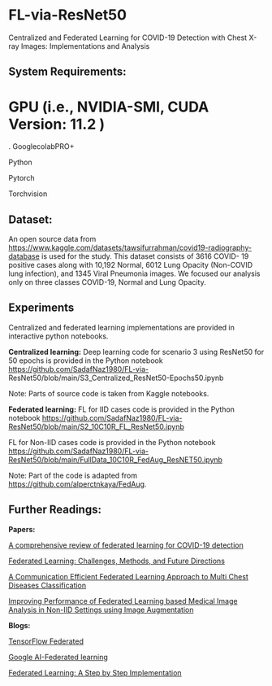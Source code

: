 # FL-via-ResNet50
Centralized and Federated Learning for COVID-19 Detection with Chest X-ray Images: Implementations and Analysis 

**System Requirements:**
---------------------
  
# GPU (i.e., NVIDIA-SMI, CUDA Version: 11.2 )
  
. GooglecolabPRO+
  
  Python
  
  Pytorch
  
  Torchvision

**Dataset:**
---------------------
  An open source data from https://www.kaggle.com/datasets/tawsifurrahman/covid19-radiography-database is used for the study. This dataset consists of 3616 COVID-       19 positive cases along with 10,192 Normal, 6012 Lung Opacity (Non-COVID lung infection), and 1345 Viral Pneumonia images. We focused our analysis only on 
  three classes COVID-19, Normal and Lung Opacity.

**Experiments**
---------------------

Centralized and federated learning implementations are provided in interactive python notebooks. 

**Centralized learning:**
  Deep learning code for scenario 3 using ResNet50 for 50 epochs is provided in the Python notebook https://github.com/SadafNaz1980/FL-via- 
  ResNet50/blob/main/S3_Centralized_ResNet50-Epochs50.ipynb
  
  Note: Parts of source code is taken from Kaggle notebooks.

**Federated learning:**
  FL for IID cases code is provided in the Python notebook https://github.com/SadafNaz1980/FL-via-ResNet50/blob/main/S2_10C10R_FL_ResNet50.ipynb
  
  FL for Non-IID cases code is provided in the Python notebook https://github.com/SadafNaz1980/FL-via-ResNet50/blob/main/FullData_10C10R_FedAug_ResNET50.ipynb
  
  Note: Part of the code is adapted from https://github.com/alperctnkaya/FedAug.

**Further Readings:**
---------------------

**Papers:**

[A comprehensive review of federated learning for COVID-19 detection](https://doi.org/10.1002/int.22777)

[Federated Learning: Challenges, Methods, and Future Directions](https://ieeexplore.ieee.org/document/9084352)

[A Communication Efficient Federated Learning Approach to Multi Chest Diseases Classification](https://ieeexplore.ieee.org/document/9558913)

[Improving Performance of Federated Learning based Medical Image Analysis in Non-IID Settings using Image Augmentation](https://ieeexplore.ieee.org/document/9654356)

**Blogs:**

[TensorFlow Federated](https://www.tensorflow.org/federated)

[Google AI-Federated learning](https://blog.research.google/2017/04/federated-learning-collaborative.html)

[Federated Learning: A Step by Step Implementation](https://towardsdatascience.com/federated-learning-a-step-by-step-implementation-in-tensorflow-aac568283399)
